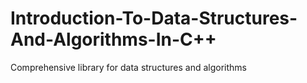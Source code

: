 # Introduction-To-Data-Structures-And-Algorithms-In-C++
Comprehensive library for data structures and algorithms 
